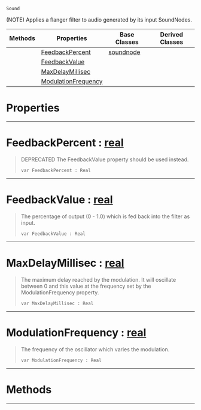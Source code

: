  `Sound`

(NOTE) Applies a flanger filter to audio generated by its input SoundNodes.

|Methods|Properties|Base Classes|Derived Classes|
|---|---|---|---|
| |[ FeedbackPercent](https://github.com/zeroengineteam/ZeroDocs/blob/master/code_reference/class_reference/flangernode.markdown#feedbackpercent-zero-eng)|[soundnode](https://github.com/zeroengineteam/ZeroDocs/blob/master/code_reference/class_reference/soundnode.markdown)| |
| |[ FeedbackValue](https://github.com/zeroengineteam/ZeroDocs/blob/master/code_reference/class_reference/flangernode.markdown#feedbackvalue-zero-engin)| | |
| |[ MaxDelayMillisec](https://github.com/zeroengineteam/ZeroDocs/blob/master/code_reference/class_reference/flangernode.markdown#maxdelaymillisec-zero-en)| | |
| |[ ModulationFrequency](https://github.com/zeroengineteam/ZeroDocs/blob/master/code_reference/class_reference/flangernode.markdown#modulationfrequency-zero)| | |


 #  Properties


---  
 #  FeedbackPercent : [real](https://github.com/zeroengineteam/ZeroDocs/blob/master/code_reference/nada_base_types/real.markdown)

> DEPRECATED The FeedbackValue property should be used instead.
> ``` lang=cpp, name=Nada
> var FeedbackPercent : Real


---  
 #  FeedbackValue : [real](https://github.com/zeroengineteam/ZeroDocs/blob/master/code_reference/nada_base_types/real.markdown)

> The percentage of output (0 - 1.0) which is fed back into the filter as input.
> ``` lang=cpp, name=Nada
> var FeedbackValue : Real


---  
 #  MaxDelayMillisec : [real](https://github.com/zeroengineteam/ZeroDocs/blob/master/code_reference/nada_base_types/real.markdown)

> The maximum delay reached by the modulation. It will oscillate between 0 and this value at the frequency set by the ModulationFrequency property.
> ``` lang=cpp, name=Nada
> var MaxDelayMillisec : Real


---  
 #  ModulationFrequency : [real](https://github.com/zeroengineteam/ZeroDocs/blob/master/code_reference/nada_base_types/real.markdown)

> The frequency of the oscillator which varies the modulation.
> ``` lang=cpp, name=Nada
> var ModulationFrequency : Real


---  
 #  Methods


---  
 

 